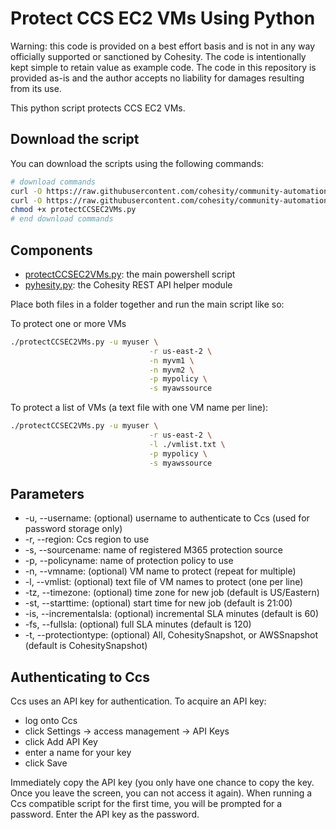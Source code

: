 # Protect CCS EC2 VMs Using Python

Warning: this code is provided on a best effort basis and is not in any way officially supported or sanctioned by Cohesity. The code is intentionally kept simple to retain value as example code. The code in this repository is provided as-is and the author accepts no liability for damages resulting from its use.

This python script protects CCS EC2 VMs.

## Download the script

You can download the scripts using the following commands:

```bash
# download commands
curl -O https://raw.githubusercontent.com/cohesity/community-automation-samples/main/python/protectCCSEC2VMs/protectCCSEC2VMs.py
curl -O https://raw.githubusercontent.com/cohesity/community-automation-samples/main/python/pyhesity.py
chmod +x protectCCSEC2VMs.py
# end download commands
```

## Components

* [protectCCSEC2VMs.py](https://raw.githubusercontent.com/cohesity/community-automation-samples/main/ccs/python/protectCCSEC2VMs/protectCCSEC2VMs.py): the main powershell script
* [pyhesity.py](https://raw.githubusercontent.com/cohesity/community-automation-samples/main/python/pyhesity/pyhesity.py): the Cohesity REST API helper module

Place both files in a folder together and run the main script like so:

To protect one or more VMs

```bash
./protectCCSEC2VMs.py -u myuser \
                               -r us-east-2 \
                               -n myvm1 \
                               -n myvm2 \
                               -p mypolicy \
                               -s myawssource
```

To protect a list of VMs (a text file with one VM name per line):

```bash
./protectCCSEC2VMs.py -u myuser \
                               -r us-east-2 \
                               -l ./vmlist.txt \
                               -p mypolicy \
                               -s myawssource
```

## Parameters

* -u, --username: (optional) username to authenticate to Ccs (used for password storage only)
* -r, --region: Ccs region to use
* -s, --sourcename: name of registered M365 protection source
* -p, --policyname: name of protection policy to use
* -n, --vmname: (optional) VM name to protect (repeat for multiple)
* -l, --vmlist: (optional) text file of VM names to protect (one per line)
* -tz, --timezone: (optional) time zone for new job (default is US/Eastern)
* -st, --starttime: (optional) start time for new job (default is 21:00)
* -is, --incrementalsla: (optional) incremental SLA minutes (default is 60)
* -fs, --fullsla: (optional) full SLA minutes (default is 120)
* -t, --protectiontype: (optional) All, CohesitySnapshot, or AWSSnapshot (default is CohesitySnapshot)

## Authenticating to Ccs

Ccs uses an API key for authentication. To acquire an API key:

* log onto Ccs
* click Settings -> access management -> API Keys
* click Add API Key
* enter a name for your key
* click Save

Immediately copy the API key (you only have one chance to copy the key. Once you leave the screen, you can not access it again). When running a Ccs compatible script for the first time, you will be prompted for a password. Enter the API key as the password.
